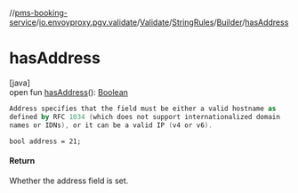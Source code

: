 //[pms-booking-service](../../../../../index.md)/[io.envoyproxy.pgv.validate](../../../index.md)/[Validate](../../index.md)/[StringRules](../index.md)/[Builder](index.md)/[hasAddress](has-address.md)

# hasAddress

[java]\
open fun [hasAddress](has-address.md)(): [Boolean](https://kotlinlang.org/api/core/kotlin-stdlib/kotlin/-boolean/index.html)

```kotlin
Address specifies that the field must be either a valid hostname as
defined by RFC 1034 (which does not support internationalized domain
names or IDNs), or it can be a valid IP (v4 or v6).

```
`bool address = 21;`

#### Return

Whether the address field is set.